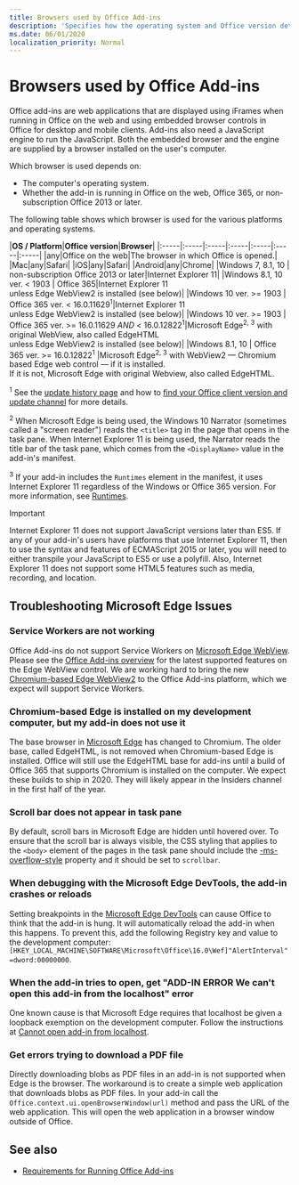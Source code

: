 ```yaml
---
title: Browsers used by Office Add-ins
description: 'Specifies how the operating system and Office version determine what browser is used by Office Add-ins.'
ms.date: 06/01/2020
localization_priority: Normal
---
```


# Browsers used by Office Add-ins

Office add-ins are web applications that are displayed using iFrames when running in Office on the web and using embedded browser controls in Office for desktop and mobile clients. Add-ins also need a JavaScript engine to run the JavaScript. Both the embedded browser and the engine are supplied by a browser installed on the user's computer.

Which browser is used depends on:

- The computer's operating system.
- Whether the add-in is running in Office on the web, Office 365, or non-subscription Office 2013 or later.

The following table shows which browser is used for the various platforms and operating systems.

|**OS / Platform**|**Office version**|**Browser**|
|:-----|:-----|:-----|:-----|:-----|:-----|:-----|
|any|Office on the web|The browser in which Office is opened.|
|Mac|any|Safari|
|iOS|any|Safari|
|Android|any|Chrome|
|Windows 7, 8.1, 10 | non-subscription Office 2013 or later|Internet Explorer 11|
|Windows 8.1, 10 ver.&nbsp;<&nbsp;1903 | Office 365|Internet Explorer 11<br>unless Edge WebView2 is installed (see below)|
|Windows 10 ver.&nbsp;>=&nbsp;1903 | Office 365 ver.&nbsp;<&nbsp;16.0.11629<sup>1</sup>|Internet Explorer 11<br>unless Edge WebView2 is installed (see below)|
|Windows 10 ver.&nbsp;>=&nbsp;1903 | Office 365 ver.&nbsp;>=&nbsp;16.0.11629&nbsp;_AND_&nbsp;<&nbsp;16.0.12822<sup>1</sup>|Microsoft Edge<sup>2, 3</sup> with original WebView, also called EdgeHTML<br>unless Edge WebView2 is installed (see below)|
|Windows 8.1, 10 | Office 365 ver.&nbsp;>=&nbsp;16.0.12822<sup>1</sup> |Microsoft Edge<sup>2, 3</sup> with WebView2 &mdash; Chromium based Edge web control &mdash; if it is installed.<br>If it is not, Microsoft Edge with original Webview, also called EdgeHTML.

<sup>1</sup> See the [update history page](/officeupdates/update-history-office365-proplus-by-date) and how to [find your Office client version and update channel](https://support.office.com/article/What-version-of-Office-am-I-using-932788b8-a3ce-44bf-bb09-e334518b8b19) for more details.

<sup>2</sup> When Microsoft Edge is being used, the Windows 10 Narrator (sometimes called a "screen reader") reads the `<title>` tag in the page that opens in the task pane. When Internet Explorer 11 is being used, the Narrator reads the title bar of the task pane, which comes from the `<DisplayName>` value in the add-in's manifest.

<sup>3</sup> If your add-in includes the `Runtimes` element in the manifest, it uses Internet Explorer 11 regardless of the Windows or Office 365 version. For more information, see [Runtimes](../reference/manifest/runtimes.md).

> [!IMPORTANT]
> Internet Explorer 11 does not support JavaScript versions later than ES5. If any of your add-in's users have platforms that use Internet Explorer 11, then to use the syntax and features of ECMAScript 2015 or later, you will need to either transpile your JavaScript to ES5 or use a polyfill. Also, Internet Explorer 11 does not support some HTML5 features such as media, recording, and location.

## Troubleshooting Microsoft Edge Issues

### Service Workers are not working

Office Add-ins do not support Service Workers on [Microsoft Edge WebView](/microsoft-edge/hosting/webview). Please see the [Office Add-ins overview](../overview/office-add-ins.md) for the latest supported features on the Edge WebView control. We are working hard to bring the new [Chromium-based Edge WebView2](/microsoft-edge/hosting/webview2) to the Office Add-ins platform, which we expect will support Service Workers.

### Chromium-based Edge is installed on my development computer, but my add-in does not use it

The base browser in [Microsoft Edge](https://support.microsoft.com/help/4501095/download-the-new-microsoft-edge-based-on-chromium) has changed to Chromium. The older base, called EdgeHTML, is not removed when Chromium-based Edge is installed. Office will still use the EdgeHTML base for add-ins until a build of Office 365 that supports Chromium is installed on the computer. We expect these builds to ship in 2020. They will likely appear in the Insiders channel in the first half of the year.

### Scroll bar does not appear in task pane

By default, scroll bars in Microsoft Edge are hidden until hovered over. To ensure that the scroll bar is always visible, the CSS styling that applies to the `<body>` element of the pages in the task pane should include the [-ms-overflow-style](https://developer.mozilla.org/docs/Web/CSS/-ms-overflow-style) property and it should be set to `scrollbar`. 

### When debugging with the Microsoft Edge DevTools, the add-in crashes or reloads

Setting breakpoints in the [Microsoft Edge DevTools](https://www.microsoft.com/p/microsoft-edge-devtools-preview/9mzbfrmz0mnj?rtc=1&activetab=pivot%3Aoverviewtab) can cause Office to think that the add-in is hung. It will automatically reload the add-in when this happens. To prevent this, add the following Registry key and value to the development computer: `[HKEY_LOCAL_MACHINE\SOFTWARE\Microsoft\Office\16.0\Wef]"AlertInterval"=dword:00000000`.

### When the add-in tries to open, get "ADD-IN ERROR We can't open this add-in from the localhost" error

One known cause is that Microsoft Edge requires that localhost be given a loopback exemption on the development computer. Follow the instructions at [Cannot open add-in from localhost](/office/troubleshoot/error-messages/cannot-open-add-in-from-localhost).

### Get errors trying to download a PDF file

Directly downloading blobs as PDF files in an add-in is not supported when Edge is the browser. The workaround is to create a simple web application that downloads blobs as PDF files. In your add-in call the `Office.context.ui.openBrowserWindow(url)` method and pass the URL of the web application. This will open the web application in a browser window outside of Office.

## See also

- [Requirements for Running Office Add-ins](requirements-for-running-office-add-ins.md)
